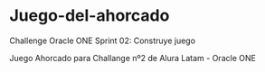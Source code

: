 # Juego-del-ahorcado
Challenge Oracle ONE Sprint 02: Construye juego

Juego Ahorcado para Challange nº2 de Alura Latam - Oracle ONE

